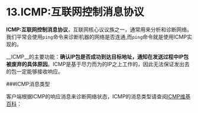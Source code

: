 # 13.ICMP:互联网控制消息协议

  __ICMP:互联网控制消息协议__，互联网核心议议族之一，通常用来分析和诊断网络。我们平常会使用<code>ping</code>命令来诊断机器的网络是否连通,而<code>ping</code>命令就是使用ICMP实现的。
  
  __ICMP__的主要功能：__确认IP包是否成功到达目标地址，通知在发送过程中IP包被废弃的具体原因__。ICMP是基于尽力而为的IP之上工作的，因此无法保证发出去的包一定能够接收响应。

  
###ICMP消息类型

  客户端根据ICMP的响应消息来诊断网络状态，ICMP的消息类型请查阅<a href="http://zh.wikipedia.org/zh/ICMP" target="_blank">ICMP维基百科</a>：
  

